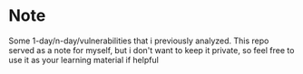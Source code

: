 # Note
Some 1-day/n-day/vulnerabilities that i previously analyzed. This repo served as a note for myself, but i don't want to keep it private, so feel free to use it as your learning material if helpful
